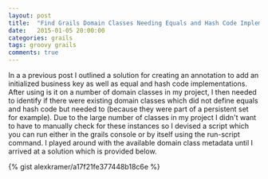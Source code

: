 ```yaml
---
layout: post
title:  "Find Grails Domain Classes Needing Equals and Hash Code Implemenations"
date:   2015-01-05 20:00:00
categories: grails
tags: groovy grails
comments: true
---
```


In a a previous post I outlined a solution for creating an annotation to add an initialized business key as well as equal and hash code implementations. After using is it on a number of domain classes in my project, I then needed to identify if there were existing domain classes which did not define equals and hash code but needed to (because they were part of a persistent set for example). Due to the large number of classes in my project I didn't want to have to manually check for these instances so I devised a script which you can run either in the grails console or by itself using the run-script command. I played around with the available domain class metadata until I arrived at a solution which is provided below.

{% gist alexkramer/a17f21fe377448b18c6e %}